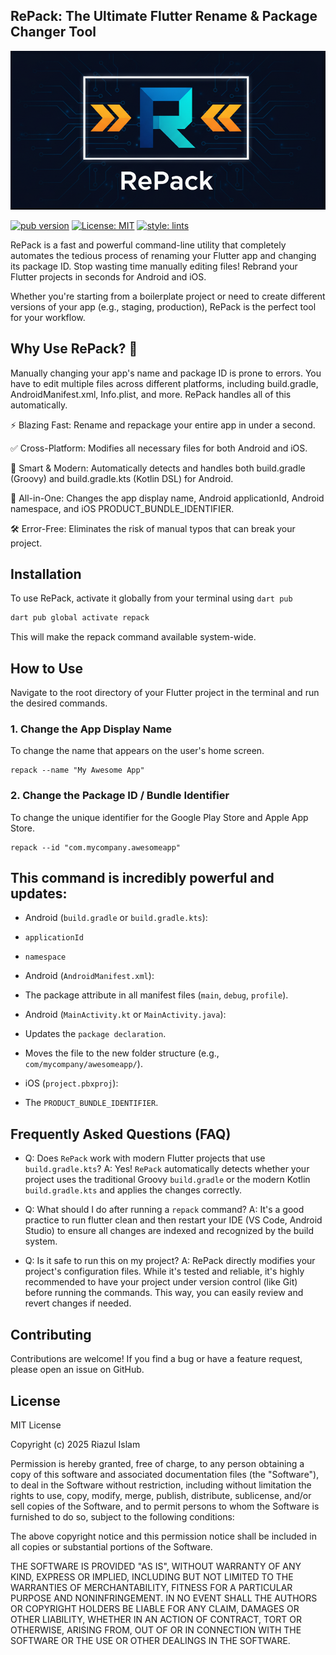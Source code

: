 
## RePack: The Ultimate Flutter Rename & Package Changer Tool
![RePack Logo](https://raw.githubusercontent.com/riaj53/repack/main/repack.png)

[![pub version](https://img.shields.io/pub/v/stefore_box?color=blue)](https://pub.dev/packages/store_box)
[![License: MIT](https://img.shields.io/badge/License-MIT-yellow.svg)](https://opensource.org/licenses/MIT)
[![style: lints](https://img.shields.io/badge/style-lints-40c4ff.svg)](https://pub.dev/packages/lints)

RePack is a fast and powerful command-line utility that completely automates the tedious process of renaming your Flutter app and changing its package ID. Stop wasting time manually editing files! Rebrand your Flutter projects in seconds for Android and iOS.

Whether you're starting from a boilerplate project or need to create different versions of your app (e.g., staging, production), RePack is the perfect tool for your workflow.
## Why Use RePack? 🚀
Manually changing your app's name and package ID is prone to errors. You have to edit multiple files across different platforms, including build.gradle, AndroidManifest.xml, Info.plist, and more. RePack handles all of this automatically.

⚡️ Blazing Fast: Rename and repackage your entire app in under a second.

✅ Cross-Platform: Modifies all necessary files for both Android and iOS.

🧠 Smart & Modern: Automatically detects and handles both build.gradle (Groovy) and build.gradle.kts (Kotlin DSL) for Android.

🎯 All-in-One: Changes the app display name, Android applicationId, Android namespace, and iOS PRODUCT_BUNDLE_IDENTIFIER.

🛠️ Error-Free: Eliminates the risk of manual typos that can break your project.

## Installation
To use RePack, activate it globally from your terminal using `dart pub`
```Bash
dart pub global activate repack
```
This will make the repack command available system-wide.
## How to Use
Navigate to the root directory of your Flutter project in the terminal and run the desired commands.

### 1. Change the App Display Name
To change the name that appears on the user's home screen.

```Command
repack --name "My Awesome App"
```
### 2. Change the Package ID / Bundle Identifier
To change the unique identifier for the Google Play Store and Apple App Store.
```
repack --id "com.mycompany.awesomeapp"
```

## This command is incredibly powerful and updates:

* Android (`build.gradle` or `build.gradle.kts`):

* `applicationId`

* `namespace`

* Android (`AndroidManifest.xml`):

* The package attribute in all manifest files (`main`, `debug`, `profile`).

* Android (`MainActivity.kt` or `MainActivity.java`):

* Updates the `package declaration`.

* Moves the file to the new folder structure (e.g., `com/mycompany/awesomeapp/`).

* iOS (`project.pbxproj`):

* The `PRODUCT_BUNDLE_IDENTIFIER`.

## Frequently Asked Questions (FAQ)
* Q: Does `RePack` work with modern Flutter projects that use `build.gradle.kts`?
  A: Yes! `RePack` automatically detects whether your project uses the traditional Groovy   `build.gradle` or the modern Kotlin `build.gradle.kts` and applies the changes correctly.

* Q: What should I do after running a `repack` command?
  A: It's a good practice to run flutter clean and then restart your IDE (VS Code, Android Studio) to ensure all changes are indexed and recognized by the build system.

* Q: Is it safe to run this on my project?
  A: RePack directly modifies your project's configuration files. While it's tested and reliable, it's highly recommended to have your project under version control (like Git) before running the commands. This way, you can easily review and revert changes if needed.
## Contributing

Contributions are welcome! If you find a bug or have a feature request, please open an issue on GitHub.


## License

MIT License

Copyright (c) 2025 Riazul Islam

Permission is hereby granted, free of charge, to any person obtaining a copy
of this software and associated documentation files (the "Software"), to deal
in the Software without restriction, including without limitation the rights
to use, copy, modify, merge, publish, distribute, sublicense, and/or sell
copies of the Software, and to permit persons to whom the Software is
furnished to do so, subject to the following conditions:

The above copyright notice and this permission notice shall be included in
all copies or substantial portions of the Software.

THE SOFTWARE IS PROVIDED "AS IS", WITHOUT WARRANTY OF ANY KIND, EXPRESS OR
IMPLIED, INCLUDING BUT NOT LIMITED TO THE WARRANTIES OF MERCHANTABILITY,
FITNESS FOR A PARTICULAR PURPOSE AND NONINFRINGEMENT. IN NO EVENT SHALL THE
AUTHORS OR COPYRIGHT HOLDERS BE LIABLE FOR ANY CLAIM, DAMAGES OR OTHER
LIABILITY, WHETHER IN AN ACTION OF CONTRACT, TORT OR OTHERWISE, ARISING FROM,
OUT OF OR IN CONNECTION WITH THE SOFTWARE OR THE USE OR OTHER DEALINGS IN
THE SOFTWARE.
